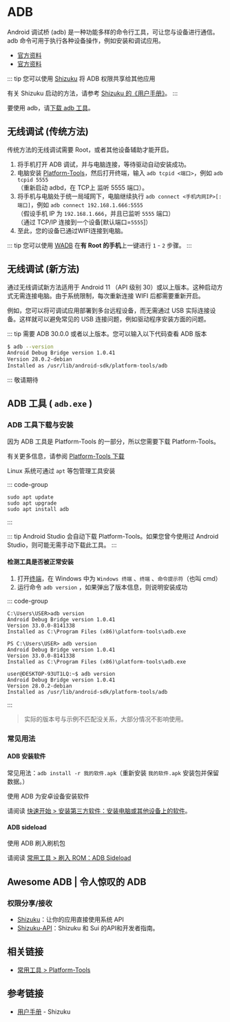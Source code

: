 # ADB

Android 调试桥 (adb) 是一种功能多样的命令行工具，可让您与设备进行通信。adb 命令可用于执行各种设备操作，例如安装和调试应用。

- [官方资料](https://developer.android.google.cn/studio/command-line/adb?hl=zh_cn)
- [官方资料](https://developer.android.google.cn/tools/adb) <Badge text="新版，暂无中文" />

::: tip
您可以使用 [Shizuku][Shizuku] 将 ADB 权限共享给其他应用

有关 Shizuku 启动的方法，请参考 [Shizuku 的《用户手册》](https://shizuku.rikka.app/zh-hans/guide/setup/)。
:::

要使用 adb，请[下载 adb 工具](#adb-工具下载与安装)。

## 无线调试 (传统方法)

传统方法的无线调试需要 Root，或者其他设备辅助才能开启。

1. 将手机打开 ADB 调试，并与电脑连接，等待驱动自动安装成功。
2. 电脑安装 [Platform-Tools][PlatformTools]，然后打开终端，输入 `adb tcpid <端口>`，例如 `adb tcpid 5555`\
    （重新启动 adbd，在 TCP上 监听 5555 端口）。
3. 将手机与电脑处于统一局域网下，电脑继续执行 `adb connect <手机内网IP>[:端口]`，例如 `adb connect 192.168.1.666:5555`\
    （假设手机 IP 为 `192.168.1.666`，并且已监听 `5555` 端口）\
    （通过 TCP/IP 连接到一个设备\[默认端口=`5555`\]）
4. 至此，您的设备已通过WIFI连接到电脑。

::: tip
您可以使用 [WADB][WADB] 在**有 Root 的手机**上一键进行 `1` - `2` 步骤。
:::

## 无线调试 (新方法)

通过无线调试新方法适用于 Android 11 （API 级别 30）或以上版本。这种启动方式无需连接电脑。由于系统限制，每次重新连接 WIFI 后都需要重新开启。

例如，您可以将可调试应用部署到多台远程设备，而无需通过 USB 实际连接设备。这样就可以避免常见的 USB 连接问题，例如驱动程序安装方面的问题。

::: tip
需要 ADB 30.0.0 或者以上版本。您可以输入以下代码查看 ADB 版本

```bash
$ adb --version
Android Debug Bridge version 1.0.41
Version 28.0.2-debian
Installed as /usr/lib/android-sdk/platform-tools/adb
```

:::
敬请期待

## ADB 工具 ( `adb.exe` )

### ADB 工具下载与安装

因为 ADB 工具是 Platform-Tools 的一部分，所以您需要下载 Platform-Tools。

有关更多信息，请参阅 [Platform-Tools 下载](/tools/platform-tools.md#platform-tools-下载)

Linux 系统可通过 `apt` 等包管理工具安装

::: code-group

``` bash{3} [apt]
sudo apt update
sudo apt upgrade
sudo apt install adb
```

:::

::: tip
Android Studio 会自动下载 Platform-Tools。如果您曾今使用过 Android Studio，则可能无需手动下载此工具。
:::

#### 检测工具是否被正常安装

1. 打开[终端][终端]，在 Windows 中为 `Windows 终端` 、`终端` 、`命令提示符`（也叫 cmd）
2. 运行命令 `adb version` ，如果弹出了版本信息，则说明安装成功

::: code-group

``` cmd:no-line-numbers{1} [命令提示符]
C:\Users\USER>adb version
Android Debug Bridge version 1.0.41
Version 33.0.0-8141338
Installed as C:\Program Files (x86)\platform-tools\adb.exe
```

``` ps:no-line-numbers{1} [PowerShell]
PS C:\Users\USER> adb version
Android Debug Bridge version 1.0.41
Version 33.0.0-8141338
Installed as C:\Program Files (x86)\platform-tools\adb.exe
```

``` bash:no-line-numbers{1} [Linux: Bash]
user@DESKTOP-93UT1LQ:~$ adb version
Android Debug Bridge version 1.0.41
Version 28.0.2-debian
Installed as /usr/lib/android-sdk/platform-tools/adb
```

:::

> 实际的版本号与示例不匹配没关系，大部分情况不影响使用。

### 常见用法

#### ADB 安装软件

常见用法：`adb install -r 我的软件.apk`（重新安装 `我的软件.apk` 安装包并保留数据。）

使用 ADB 为安卓设备安装软件

请阅读 [快速开始 > 安装第三方软件：安装电脑或其他设备上的软件][adb安装软件]。

#### ADB sideload

使用 ADB 刷入刷机包

请阅读 [常用工具 > 刷入 ROM：ADB Sideload](/fast/flash/system.md#adb-sideload)

[adb安装软件]: ../../installApk/index.md#安装电脑或其他设备上的软件

## Awesome ADB | 令人惊叹的 ADB

<!--@include: ./awesome.md -->

### 权限分享/接收

- [Shizuku][Shizuku]：让你的应用直接使用系统 API <Badge type="tip" text="APP" />
- [Shizuku-API](https://github.com/RikkaApps/Shizuku-API)：Shizuku 和 Sui 的API和开发者指南。 <Badge type="tip" text="支持库" />

## 相关链接

- [常用工具 > Platform-Tools][PlatformTools]

[终端]: /normal/noun.md#命令与终端
[PlatformTools]: /tools/platform-tools.md
[WADB]: https://github.com/RikkaApps/WADB
[Shizuku]: https://shizuku.rikka.app/zh-hans/

## 参考链接

- [用户手册](https://shizuku.rikka.app/zh-hans/guide/setup/) - Shizuku
